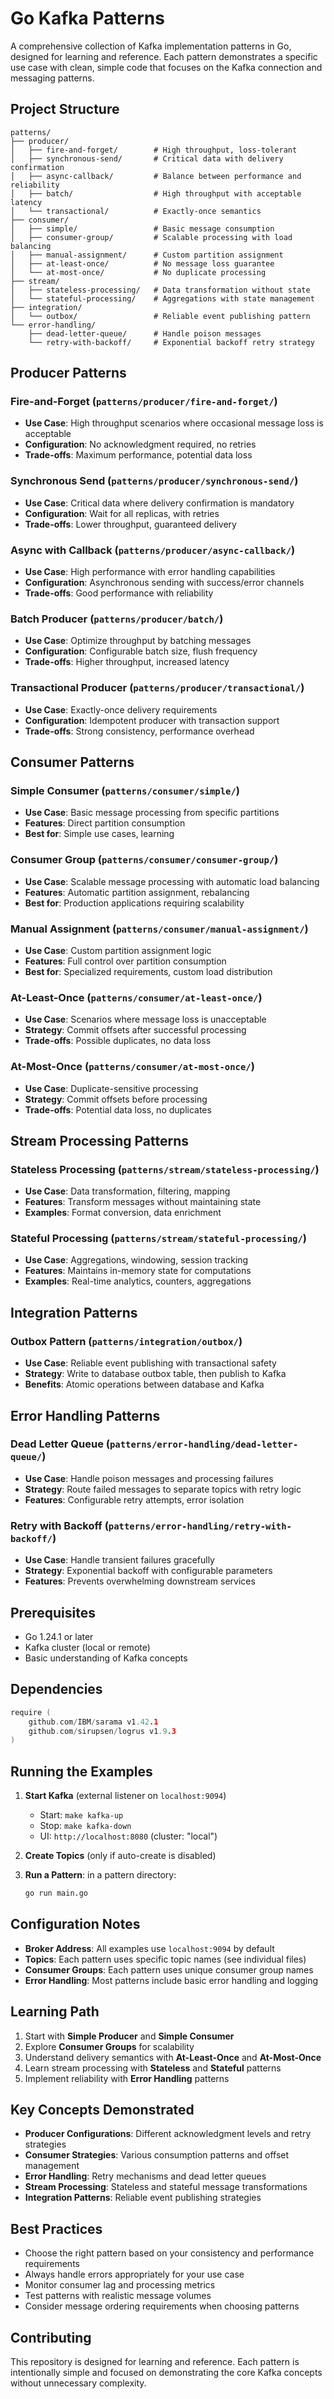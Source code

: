 # Go Kafka Patterns

A comprehensive collection of Kafka implementation patterns in Go, designed for learning and reference. Each pattern demonstrates a specific use case with clean, simple code that focuses on the Kafka connection and messaging patterns.

## Project Structure

```
patterns/
├── producer/
│   ├── fire-and-forget/        # High throughput, loss-tolerant
│   ├── synchronous-send/       # Critical data with delivery confirmation
│   ├── async-callback/         # Balance between performance and reliability
│   ├── batch/                  # High throughput with acceptable latency
│   └── transactional/          # Exactly-once semantics
├── consumer/
│   ├── simple/                 # Basic message consumption
│   ├── consumer-group/         # Scalable processing with load balancing
│   ├── manual-assignment/      # Custom partition assignment
│   ├── at-least-once/          # No message loss guarantee
│   └── at-most-once/           # No duplicate processing
├── stream/
│   ├── stateless-processing/   # Data transformation without state
│   └── stateful-processing/    # Aggregations with state management
├── integration/
│   └── outbox/                 # Reliable event publishing pattern
└── error-handling/
    ├── dead-letter-queue/      # Handle poison messages
    └── retry-with-backoff/     # Exponential backoff retry strategy
```

## Producer Patterns

### Fire-and-Forget (`patterns/producer/fire-and-forget/`)
- **Use Case**: High throughput scenarios where occasional message loss is acceptable
- **Configuration**: No acknowledgment required, no retries
- **Trade-offs**: Maximum performance, potential data loss

### Synchronous Send (`patterns/producer/synchronous-send/`)
- **Use Case**: Critical data where delivery confirmation is mandatory
- **Configuration**: Wait for all replicas, with retries
- **Trade-offs**: Lower throughput, guaranteed delivery

### Async with Callback (`patterns/producer/async-callback/`)
- **Use Case**: High performance with error handling capabilities
- **Configuration**: Asynchronous sending with success/error channels
- **Trade-offs**: Good performance with reliability

### Batch Producer (`patterns/producer/batch/`)
- **Use Case**: Optimize throughput by batching messages
- **Configuration**: Configurable batch size, flush frequency
- **Trade-offs**: Higher throughput, increased latency

### Transactional Producer (`patterns/producer/transactional/`)
- **Use Case**: Exactly-once delivery requirements
- **Configuration**: Idempotent producer with transaction support
- **Trade-offs**: Strong consistency, performance overhead

## Consumer Patterns

### Simple Consumer (`patterns/consumer/simple/`)
- **Use Case**: Basic message processing from specific partitions
- **Features**: Direct partition consumption
- **Best for**: Simple use cases, learning

### Consumer Group (`patterns/consumer/consumer-group/`)
- **Use Case**: Scalable message processing with automatic load balancing
- **Features**: Automatic partition assignment, rebalancing
- **Best for**: Production applications requiring scalability

### Manual Assignment (`patterns/consumer/manual-assignment/`)
- **Use Case**: Custom partition assignment logic
- **Features**: Full control over partition consumption
- **Best for**: Specialized requirements, custom load distribution

### At-Least-Once (`patterns/consumer/at-least-once/`)
- **Use Case**: Scenarios where message loss is unacceptable
- **Strategy**: Commit offsets after successful processing
- **Trade-offs**: Possible duplicates, no data loss

### At-Most-Once (`patterns/consumer/at-most-once/`)
- **Use Case**: Duplicate-sensitive processing
- **Strategy**: Commit offsets before processing
- **Trade-offs**: Potential data loss, no duplicates

## Stream Processing Patterns

### Stateless Processing (`patterns/stream/stateless-processing/`)
- **Use Case**: Data transformation, filtering, mapping
- **Features**: Transform messages without maintaining state
- **Examples**: Format conversion, data enrichment

### Stateful Processing (`patterns/stream/stateful-processing/`)
- **Use Case**: Aggregations, windowing, session tracking
- **Features**: Maintains in-memory state for computations
- **Examples**: Real-time analytics, counters, aggregations

## Integration Patterns

### Outbox Pattern (`patterns/integration/outbox/`)
- **Use Case**: Reliable event publishing with transactional safety
- **Strategy**: Write to database outbox table, then publish to Kafka
- **Benefits**: Atomic operations between database and Kafka

## Error Handling Patterns

### Dead Letter Queue (`patterns/error-handling/dead-letter-queue/`)
- **Use Case**: Handle poison messages and processing failures
- **Strategy**: Route failed messages to separate topics with retry logic
- **Features**: Configurable retry attempts, error isolation

### Retry with Backoff (`patterns/error-handling/retry-with-backoff/`)
- **Use Case**: Handle transient failures gracefully
- **Strategy**: Exponential backoff with configurable parameters
- **Features**: Prevents overwhelming downstream services

## Prerequisites

- Go 1.24.1 or later
- Kafka cluster (local or remote)
- Basic understanding of Kafka concepts

## Dependencies

```go
require (
    github.com/IBM/sarama v1.42.1
    github.com/sirupsen/logrus v1.9.3
)
```

## Running the Examples

1. **Start Kafka** (external listener on `localhost:9094`)
   - Start: `make kafka-up`
   - Stop: `make kafka-down`
   - UI: `http://localhost:8080` (cluster: "local")

2. **Create Topics** (only if auto-create is disabled)

3. **Run a Pattern**: in a pattern directory:
   ```bash
   go run main.go
   ```

## Configuration Notes

- **Broker Address**: All examples use `localhost:9094` by default
- **Topics**: Each pattern uses specific topic names (see individual files)
- **Consumer Groups**: Each pattern uses unique consumer group names
- **Error Handling**: Most patterns include basic error handling and logging

## Learning Path

1. Start with **Simple Producer** and **Simple Consumer**
2. Explore **Consumer Groups** for scalability
3. Understand delivery semantics with **At-Least-Once** and **At-Most-Once**
4. Learn stream processing with **Stateless** and **Stateful** patterns
5. Implement reliability with **Error Handling** patterns

## Key Concepts Demonstrated

- **Producer Configurations**: Different acknowledgment levels and retry strategies
- **Consumer Strategies**: Various consumption patterns and offset management
- **Error Handling**: Retry mechanisms and dead letter queues
- **Stream Processing**: Stateless and stateful message transformations
- **Integration Patterns**: Reliable event publishing strategies

## Best Practices

- Choose the right pattern based on your consistency and performance requirements
- Always handle errors appropriately for your use case
- Monitor consumer lag and processing metrics
- Test patterns with realistic message volumes
- Consider message ordering requirements when choosing patterns

## Contributing

This repository is designed for learning and reference. Each pattern is intentionally simple and focused on demonstrating the core Kafka concepts without unnecessary complexity.

